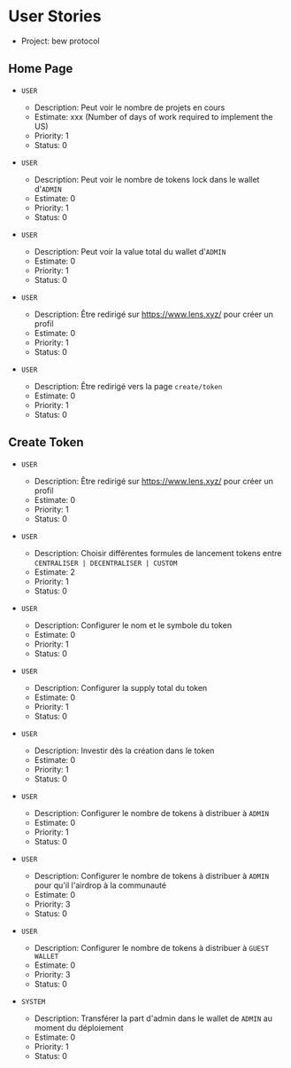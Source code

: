 <!--
* Template use :https://memphis-cs.github.io/comp-4081-2019-spring/project/user_stories_template.html

* Roles:
- 0: Guest Wallet # Wallet extern au protocole (Exit)
  - 1: User
  - 2: Verified User # User with token reputation on Lens Profile
  - 4: Anouncer
  - 3: Publisher
  - 4: Investor
  - 5: Developer
  - 6: System
  - 7: Admin

* Priority:
  - 1: Must have
  - 2: Should have
  - 3: Could have
  - 4: Won't have this time

* Status:
    - 0: To do
    - 1: To do
    - 2: In progress
    - 3: Done
    - 4: Canceled
    - 5: Postponed
    - 6: Approved
    - 7: Rejected
    - 8: In review
    - 9: Verified
    - 10: Closed



* Estimate: Number of days of work required to implement the US





 -->

# User Stories

- Project: bew protocol

## Home Page

- `USER`

  - Description: Peut voir le nombre de projets en cours
  - Estimate: xxx (Number of days of work required to implement the US)
  - Priority: 1
  - Status: 0

- `USER`

  - Description: Peut voir le nombre de tokens lock dans le wallet d'`ADMIN`
  - Estimate: 0
  - Priority: 1
  - Status: 0

- `USER`

  - Description: Peut voir la value total du wallet d'`ADMIN`
  - Estimate: 0
  - Priority: 1
  - Status: 0

- `USER`

  - Description: Être redirigé sur https://www.lens.xyz/ pour créer un profil
  - Estimate: 0
  - Priority: 1
  - Status: 0

- `USER`
  - Description: Être redirigé vers la page `create/token`
  - Estimate: 0
  - Priority: 1
  - Status: 0

## Create Token

- `USER`

  - Description: Être redirigé sur https://www.lens.xyz/ pour créer un profil
  - Estimate: 0
  - Priority: 1
  - Status: 0

- `USER`

  - Description: Choisir différentes formules de lancement tokens entre `CENTRALISER | DECENTRALISER | CUSTOM`
  - Estimate: 2
  - Priority: 1
  - Status: 0

- `USER`

  - Description: Configurer le nom et le symbole du token
  - Estimate: 0
  - Priority: 1
  - Status: 0

- `USER`

  - Description: Configurer la supply total du token
  - Estimate: 0
  - Priority: 1
  - Status: 0

- `USER`

  - Description: Investir dès la création dans le token
  - Estimate: 0
  - Priority: 1
  - Status: 0

- `USER`

  - Description: Configurer le nombre de tokens à distribuer à `ADMIN`
  - Estimate: 0
  - Priority: 1
  - Status: 0

- `USER`

  - Description: Configurer le nombre de tokens à distribuer à `ADMIN` pour qu'il l'airdrop à la communauté
  - Estimate: 0
  - Priority: 3
  - Status: 0

- `USER`

  - Description: Configurer le nombre de tokens à distribuer à `GUEST WALLET`
  - Estimate: 0
  - Priority: 3
  - Status: 0

- `SYSTEM`
  - Description: Transférer la part d'admin dans le wallet de `ADMIN` au moment du déploiement
  - Estimate: 0
  - Priority: 1
  - Status: 0
